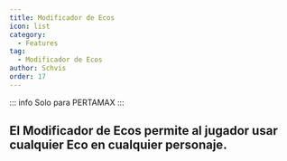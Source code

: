 ```yaml
---
title: Modificador de Ecos
icon: list
category:
  - Features
tag:
  - Modificador de Ecos
author: Schvis
order: 17
---
```

::: info Solo para PERTAMAX
:::

## El Modificador de Ecos permite al jugador usar cualquier Eco en cualquier personaje.